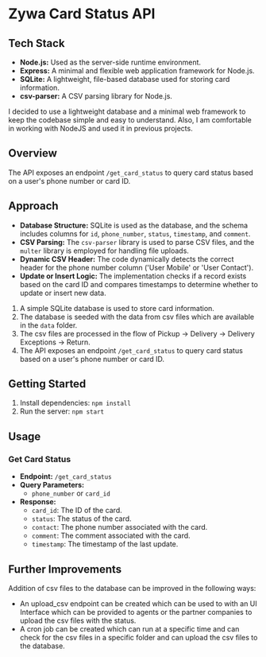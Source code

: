# Zywa Card Status API

## Tech Stack

- **Node.js:** Used as the server-side runtime environment.
- **Express:** A minimal and flexible web application framework for Node.js.
- **SQLite:** A lightweight, file-based database used for storing card information.
- **csv-parser:** A CSV parsing library for Node.js.

I decided to use a lightweight database and a minimal web framework to keep the codebase simple and easy to understand. Also, I am comfortable in working with NodeJS and used it in previous projects.

## Overview

The API exposes an endpoint `/get_card_status` to query card status based on a user's phone number or card ID.

## Approach

- **Database Structure:** SQLite is used as the database, and the schema includes columns for `id`, `phone_number`, `status`, `timestamp`, and `comment`.
- **CSV Parsing:** The `csv-parser` library is used to parse CSV files, and the `multer` library is employed for handling file uploads.
- **Dynamic CSV Header:** The code dynamically detects the correct header for the phone number column ('User Mobile' or 'User Contact').
- **Update or Insert Logic:** The implementation checks if a record exists based on the card ID and compares timestamps to determine whether to update or insert new data.

1. A simple SQLite database is used to store card information.
2. The database is seeded with the data from csv files which are available in the `data` folder.
3. The csv files are processed in the flow of Pickup -> Delivery -> Delivery Exceptions -> Return.
4. The API exposes an endpoint `/get_card_status` to query card status based on a user's phone number or card ID.

## Getting Started

1. Install dependencies: `npm install`
2. Run the server: `npm start`

## Usage

### Get Card Status

- **Endpoint:** `/get_card_status`
- **Query Parameters:**
  - `phone_number` or `card_id`
- **Response:**
  - `card_id`: The ID of the card.
  - `status`: The status of the card.
  - `contact`: The phone number associated with the card.
  - `comment`: The comment associated with the card.
  - `timestamp`: The timestamp of the last update.

## Further Improvements

Addition of csv files to the database can be improved in the following ways:

- An upload_csv endpoint can be created which can be used to with an UI Interface which can be provided to agents or the partner companies to upload the csv files with the status.
- A cron job can be created which can run at a specific time and can check for the csv files in a specific folder and can upload the csv files to the database.
